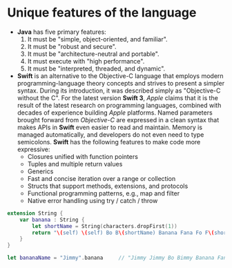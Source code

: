 # Unique features of the language
* **Java** has five primary features:
	1. It must be "simple, object-oriented, and familiar".
	2. It must be "robust and secure".
	3. It must be "architecture-neutral and portable".
	4. It must execute with "high performance".
	5. It must be "interpreted, threaded, and dynamic".
* **Swift** is an alternative to the Objective-C language that employs modern programming-language theory concepts and strives to present a simpler syntax. During its introduction, it was described simply as "Objective-C without the C". For the latest version **Swift 3**, *Apple* claims that it is the result of the latest research on programming languages, combined with decades of experience building *Apple* platforms. Named parameters brought forward from *Objective-C* are expressed in a clean syntax that makes APIs in **Swift** even easier to read and maintain. Memory is managed automatically, and developers do not even need to type semicolons. **Swift** has the following features to make code more expressive:
	* Closures unified with function pointers
	* Tuples and multiple return values
	* Generics
	* Fast and concise iteration over a range or collection
	* Structs that support methods, extensions, and protocols
	* Functional programming patterns, e.g., map and filter
	* Native error handling using try / catch / throw
```Swift
extension String {
	var banana : String {
		let shortName = String(characters.dropFirst(1))
		return "\(self) \(self) Bo B\(shortName) Banana Fana Fo F\(shortName)"
	}
}

let bananaName = "Jimmy".banana		// "Jimmy Jimmy Bo Bimmy Banana Fana Fo Fimmy"
```
